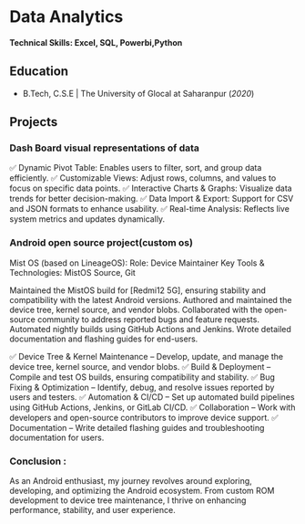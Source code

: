 # Data Analytics

#### Technical Skills: Excel, SQL, Powerbi,Python

## Education
- B.Tech, C.S.E | The University of Glocal at Saharanpur (_2020_)

## Projects
### Dash Board visual representations of data
✅ Dynamic Pivot Table: Enables users to filter, sort, and group data efficiently.
✅ Customizable Views: Adjust rows, columns, and values to focus on specific data points.
✅ Interactive Charts & Graphs: Visualize data trends for better decision-making.
✅ Data Import & Export: Support for CSV and JSON formats to enhance usability.
✅ Real-time Analysis: Reflects live system metrics and updates dynamically.

### Android open source project(custom os)
Mist OS (based on LineageOS):
Role: Device Maintainer
Key Tools & Technologies: MistOS Source, Git

Maintained the MistOS build for [Redmi12 5G], ensuring stability and compatibility with the latest Android versions.
Authored and maintained the device tree, kernel source, and vendor blobs.
Collaborated with the open-source community to address reported bugs and feature requests.
Automated nightly builds using GitHub Actions and Jenkins.
Wrote detailed documentation and flashing guides for end-users.

✅ Device Tree & Kernel Maintenance – Develop, update, and manage the device tree, kernel source, and vendor blobs.
✅ Build & Deployment – Compile and test OS builds, ensuring compatibility and stability.
✅ Bug Fixing & Optimization – Identify, debug, and resolve issues reported by users and testers.
✅ Automation & CI/CD – Set up automated build pipelines using GitHub Actions, Jenkins, or GitLab CI/CD.
✅ Collaboration – Work with developers and open-source contributors to improve device support.
✅ Documentation – Write detailed flashing guides and troubleshooting documentation for users.

### Conclusion :
As an Android enthusiast, my journey revolves around exploring, developing, and optimizing the Android ecosystem. From custom ROM development to device tree maintenance, I thrive on enhancing performance, stability, and user experience.
